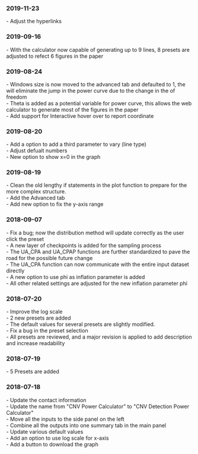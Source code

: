 ### 2019-11-23  
\- Adjust the hyperlinks  

### 2019-09-16
\- With the calculator now capable of generating up to 9 lines, 8 presets are adjusted to refect 6 figures in the paper  

### 2019-08-24
\- Windows size is now moved to the advanced tab and defaulted to 1, the will eliminate the jump in the power curve due to the change in the  of freedom  
\- Theta is added as a potential variable for power curve, this allows the web calculator to generate most of the figures in the paper  
\- Add support for Interactive hover over to report coordinate


### 2019-08-20
\- Add a option to add a third parameter to vary (line type)  
\- Adjust defualt numbers  
\- New option to show x=0 in the graph  

### 2019-08-19
\- Clean the old lengthy if statements in the plot function to prepare for the more complex structure.  
\- Add the Advanced tab  
\- Add new option to fix the y-axis range  


### 2018-09-07
\- Fix a bug; now the distribution method will update correctly as the user click the preset  
\- A new layer of checkpoints is added for the sampling process  
\- The UA_CPA and UA_CPAP functions are further standardized to pave the road for the possible future change  
\- The UA_CPA function can now communicate with the entire input dataset directly  
\- A new option to use phi as inflation parameter is added  
\- All other related settings are adjusted for the new inflation parameter phi


### 2018-07-20  
\- Improve the log scale  
\- 2 new presets are added  
\- The default values for several presets are slightly modified.  
\- Fix a bug in the preset selection  
\- All presets are reviewed, and a major revision is applied to add description and increase readability  

### 2018-07-19
\- 5 Presets are added  
  
### 2018-07-18
\- Update the contact information  
\- Update the name from "CNV Power Calculator" to "CNV Detection Power Calculator"  
\- Move all the inputs to the side panel on the left  
\- Combine all the outputs into one summary tab in the main panel  
\- Update various default values  
\- Add an option to use log scale for x-axis  
\- Add a button to download the graph  
